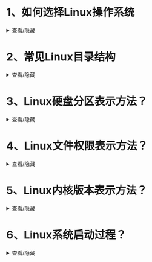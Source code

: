# 1、如何选择Linux操作系统
<details>
  <summary> 查看/隐藏</summary>
  使用目的角度：桌面使用（ubuntu,Fedora）服务器使用(CentOS,红帽)
  社区支持、企业支持:
  - 社区活跃度：ubuntu、Fedora、CentOS、红帽等社区活跃度较高，有大量的第三方软件包可供下载
  软件包管理:
  ubuntu、debian使用apt
  CentOS、红帽使用yum、dnf
  更新频率角度：滚动更新、稳定版本
  硬件支持角度：
</details>

# 2、常见Linux目录结构
<details>
  <summary> 查看/隐藏</summary>
  /bin：存放最常用的命令
  /boot：存放启动文件
  /dev：存放设备文件
  /etc：存放系统配置文件
  /home：存放用户目录
  /lib：存放系统库文件
  /media：存放可移动介质
  /mnt：临时挂载目录
  /opt：存放第三方软件包
  /proc：存放系统信息
  /root：超级用户目录
  /run：存放运行时文件
  /sbin：存放系统管理命令
  /srv：存放服务启动文件
  /sys：存放系统设备文件
  /tmp：存放临时文件
  /usr：存放用户应用程序和文件
  /var：存放系统日志、缓存文件、数据库文件
</details>

# 3、Linux硬盘分区表示方法？
<details>
  <summary> 查看/隐藏</summary>
  主分区：
  - 扩展分区：扩展分区是指可以动态增加容量的分区，可以从逻辑上划分出多个物理分区，每个物理分区大小可以不同。
  - 逻辑分区：逻辑分区是指可以被格式化成文件系统的分区，可以理解为物理分区上的一个分区。
  逻辑分区：
  - 主分区：主分区是指整个硬盘的最上层，通常是指分区编号为1的分区，大小为整个硬盘的大小。
  - 扩展分区：扩展分区是指可以动态增加容量的分区，可以从逻辑上划分出多个物理分区，每个物理分区大小可以不同。
  - 逻辑分区：逻辑分区是指可以被格式化成文件系统的分区，可以理解为物理分区上的一个分区。
  - 交换分区：交换分区是指用于存放内存页面的分区，大小一般为物理内存的两倍。
  - 挂载分区：挂载分区是指将文件系统挂载到指定目录的分区。
</details>

# 4、Linux文件权限表示方法？
<details>
  <summary> 查看/隐藏</summary>
  权限位：
  - 读权限：r
  - 写权限：w
  - 执行权限：x
  权限组合：
  - 读写权限：rw
  - 读执行权限：rx
  - 写执行权限：wx
  - 无权限：-
  特殊权限：
  - 粘滞位：sticky bit，只有文件所有者可以删除或移动文件，其他用户不能删除或移动文件。
  - 目录权限：目录权限只有读、写、执行权限，不能设置粘滞位。
  - 符号链接：符号链接文件不占用磁盘空间，只占用一个inode。
</details>

# 5、Linux内核版本表示方法？
<details>
  <summary> 查看/隐藏</summary>
  内核版本格式：5.10.1 [主版本号 + 次版本号 + 修补版本号]
  查看内核版本命令： uname -r
</details>

# 6、Linux系统启动过程？
<details>
  <summary> 查看/隐藏</summary>
  1. BIOS：启动前的第一阶段，主要是检测硬件设备，并将其初始化。
  2. 启动装载程序：将启动设备上的启动扇区加载到内存中，并将控制权移交给内核。
  3. 内核初始化：内核初始化是指初始化系统的核心组件，包括内存管理、进程管理、设备管理、文件管理等。
  4. 系统启动：系统启动是指启动系统的各个服务，包括网络服务、文件服务、打印服务等。
  5. 登录界面：登录界面是指用户输入用户名和密码，并通过验证后进入系统。

</details>
